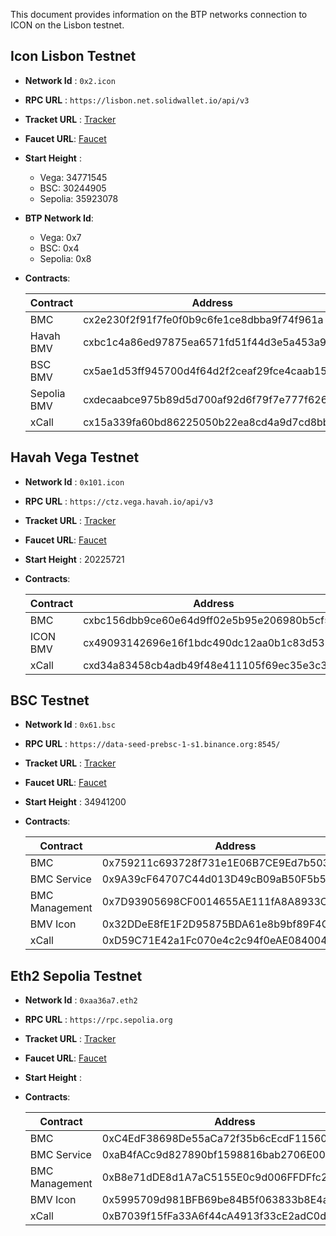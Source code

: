 This document provides information on the BTP networks connection to ICON on the Lisbon testnet.

## Icon Lisbon Testnet
- **Network Id** : `0x2.icon`
- **RPC URL** : `https://lisbon.net.solidwallet.io/api/v3`
- **Tracket URL** : [Tracker](https://tracker.lisbon.icon.community/)
- **Faucet URL**: [Faucet](https://faucet.iconosphere.io/)
- **Start Height** : 
    - Vega: 34771545
    - BSC: 30244905
    - Sepolia: 35923078
- **BTP Network Id**:
    - Vega: 0x7
    - BSC: 0x4
    - Sepolia: 0x8
- **Contracts**:

    | Contract    	| Address                                    	| Note 	|
    |-------------	|--------------------------------------------	|------	|
    | BMC         	| cx2e230f2f91f7fe0f0b9c6fe1ce8dbba9f74f961a 	|      	|
    | Havah BMV   	| cxbc1c4a86ed97875ea6571fd51f44d3e5a453a9c1 	|      	|
    | BSC BMV     	| cx5ae1d53ff945700d4f64d2f2ceaf29fce4caab15 	|      	|
    | Sepolia BMV 	| cxdecaabce975b89d5d700af92d6f79f7e777f626d 	|      	|
    | xCall       	| cx15a339fa60bd86225050b22ea8cd4a9d7cd8bb83 	|      	|

## Havah Vega Testnet
- **Network Id** : `0x101.icon`
- **RPC URL** : `https://ctz.vega.havah.io/api/v3`
- **Tracket URL** : [Tracker](https://scan.vega.havah.io/)
- **Faucet URL**: [Faucet](https://faucet.vega.havah.io/)
- **Start Height** : 20225721
- **Contracts**:

    | Contract    	| Address                                    	| Note 	|
    |-------------	|--------------------------------------------	|------	|
    | BMC         	| cxbc156dbb9ce60e64d9ff02e5b95e206980b5cf5f 	|      	|
    | ICON BMV   	| cx49093142696e16f1bdc490dc12aa0b1c83d53869 	|      	|
    | xCall       	| cxd34a83458cb4adb49f48e411105f69ec35e3c3d5 	|      	|

## BSC Testnet
- **Network Id** : `0x61.bsc`
- **RPC URL** : `https://data-seed-prebsc-1-s1.binance.org:8545/`
- **Tracket URL** : [Tracker](https://testnet.bscscan.com/)
- **Faucet URL**: [Faucet](https://testnet.bnbchain.org/faucet-smart)
- **Start Height** : 34941200
- **Contracts**:

    | Contract       	| Address                                    	| Note 	|
    |----------------	|--------------------------------------------	|------	|
    | BMC            	| 0x759211c693728f731e1E06B7CE9Ed7b50359CE03 	|      	|
    | BMC Service    	| 0x9A39cF64707C44d013D49cB09aB50F5b5f820fb0 	|      	|
    | BMC Management 	| 0x7D93905698CF0014655AE111fA8A8933CFA0e29f 	|      	|
    | BMV Icon       	| 0x32DDeE8fE1F2D95875BDA61e8b9bf89F4C329090 	|      	|
    | xCall          	| 0xD59C71E42a1Fc070e4c2c94f0eAE0840043681D0 	|      	|

## Eth2 Sepolia Testnet
- **Network Id** : `0xaa36a7.eth2`
- **RPC URL** : `https://rpc.sepolia.org`
- **Tracket URL** : [Tracker](https://sepolia.etherscan.io/)
- **Faucet URL**: [Faucet](https://sepoliafaucet.com/)
- **Start Height** : 
- **Contracts**:

    | Contract       	| Address                                    	| Note 	|
    |----------------	|--------------------------------------------	|------	|
    | BMC            	| 0xC4EdF38698De55aCa72f35b6cEcdF11560dA8e3a 	|      	|
    | BMC Service    	| 0xaB4fACc9d827890bf1598816bab2706E00cBed83 	|      	|
    | BMC Management 	| 0xB8e71dDE8d1A7aC5155E0c9d006FFDFfc2d3c7Eb 	|      	|
    | BMV Icon       	| 0x5995709d981BFB69be84B5f063833b8E4aB40B77 	|      	|
    | xCall          	| 0xB7039f15fFa33A6f44cA4913f33cE2adC0dbe71D 	|      	|